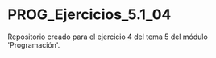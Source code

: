 # PROG_Ejercicios_5.1_04
Repositorio creado para el ejercicio 4 del tema 5 del módulo 'Programación'.
